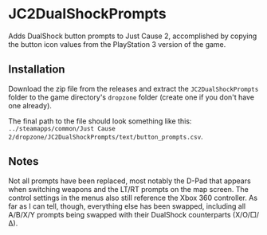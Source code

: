 # JC2DualShockPrompts
Adds DualShock button prompts to Just Cause 2, accomplished by copying the button icon values from the PlayStation 3 version of the game.

## Installation
Download the zip file from the releases and extract the `JC2DualShockPrompts` folder to the game directory's `dropzone` folder (create one if you don't have one already).

The final path to the file should look something like this: `../steamapps/common/Just Cause 2/dropzone/JC2DualShockPrompts/text/button_prompts.csv`.

## Notes
Not all prompts have been replaced, most notably the D-Pad that appears when switching weapons and the LT/RT prompts on the map screen. The control settings in the menus also still reference the Xbox 360 controller. As far as I can tell, though, everything else has been swapped, including all A/B/X/Y prompts being swapped with their DualShock counterparts (X/O/□/∆).
